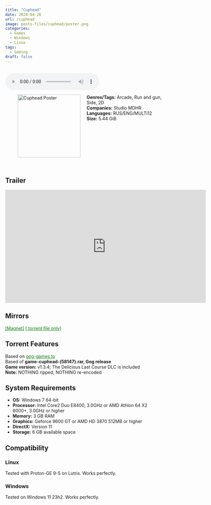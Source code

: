 ```yaml
---
title: "Cuphead"
date: 2024-04-26
url: /cuphead
image: posts-files/cuphead/poster.png
categories:
  - Games
  - Windows
  - Linux
tags:
  - Gaming
draft: false
---
```

##
<style>
  body.dark-mode,
  body.dark-mode main * {
    background: url('/posts-files/cuphead/background.png') center center fixed no-repeat;
    background-size: cover;
    color: #f5f5f5;
  }
</style>

<script>
    document.addEventListener('DOMContentLoaded', function () {
        document.body.classList.add('dark-mode');
        localStorage.setItem('darkMode', 'true');
    });
</script>

<audio controls autoplay>
  <source src="/posts-files/cuphead/music.mp3" type="audio/mp3">
  Your browser does not support the audio tag.
</audio>

<figure style="float: left; margin-right: 20px;">
  <img src="/posts-files/cuphead/poster.png" alt="Cuphead Poster" style="width: 200px;">
</figure>

**Genres/Tags:** Arcade, Run and gun, Side, 2D  
**Companies:** Studio MDHR  
**Languages:** RUS/ENG/MULTi12  
**Size:** 5.44 GiB  
# ⠀
# ⠀

## Trailer
<iframe width="640" height="360" src="https://www.youtube.com/embed/NN-9SQXoi50" title="Cuphead Launch Trailer" frameborder="0" allow="accelerometer; autoplay; clipboard-write; encrypted-media; gyroscope; picture-in-picture; web-share" allowfullscreen></iframe>

## Mirrors
<a href="magnet:?xt=urn:btih:SOJMXT7KE3D6BR2UBIHLDDRFQMZFTFRU&dn=Cuphead" style="color: green;">[Magnet]</a>
<a href="https://www.dropbox.com/scl/fi/6umyip0wkyl8kbcn36937/Cuphead.torrent?rlkey=sk6td1mdtbdgmjdqi4ojf5blb&st=c5yaa1ce&dl=1" style="color: green;">[.torrent file only]</a>

## Torrent Features
Based on <a href="https://gog-games.to/game/cuphead" style="color: green;">gog-games.to</a>  
Based of **game-cuphead-(58147).rar, Gog release**  
**Game version:** v1.3.4; The Delicious Last Course DLC is included  
**Note:** NOTHING ripped, NOTHING re-encoded  

## System Requirements
- **OS:** Windows 7 64-bit
- **Processor:** Intel Core2 Duo E8400, 3.0GHz or AMD Athlon 64 X2 6000+, 3.0GHz or higher
- **Memory:** 3 GB RAM
- **Graphics:** Geforce 9600 GT or AMD HD 3870 512MB or higher
- **DirectX:** Version 11 
- **Storage:** 6 GB available space

## Compatibility
### Linux
Tested with Proton-GE 9-5 on Lutris. Works perfectly.  

### Windows
Tested on Windows 11 23h2. Works perfectly.